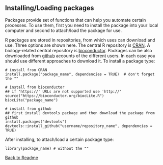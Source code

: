 ## Installing/Loading packages
Packages provide set of functions that can help you automate certain processes. To use them, first you need to install the package into your local computer and second to attach/load the package for use.

R packages are stored in repositories, from which uses can download and use. Three options are shown here. The central R repository is [CRAN](https://cran.r-project.org/). A biology-related central repository is [bioconductor](http://www.bioconductor.org). Packages can be also downloaded from [github](http://www.github.com) accounts of the different users. In each case you should use different approaches to download it. To install a package type: 
```
# install from CRAN
install.package("package_name", dependencies = TRUE)  # don't forget the ""

# install from bioconductor
## if 'https://' URLs are not supported use 'http://'
source("https://bioconductor.org/biocLite.R")
biocLite("package_name")  

# install from github
## first install devtools package and then download the package from github
install.packages("devtools")
devtools::install_github("username/repository_name", dependencies = TRUE)
```

After installing, to attach/load a certain package type:
```
library(package_name) # without the ""
```

[Back to Readme](https://github.com/tkostas/R-resources)